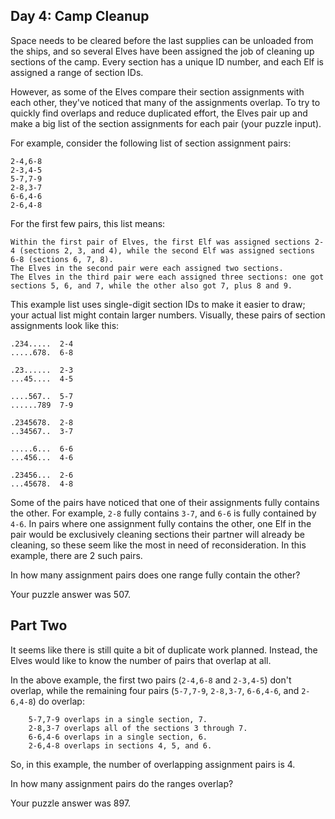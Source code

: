 Day 4: Camp Cleanup
---

Space needs to be cleared before the last supplies can be unloaded from the ships, and 
so several Elves have been assigned the job of cleaning up sections of the camp. Every 
section has a unique ID number, and each Elf is assigned a range of section IDs.

However, as some of the Elves compare their section assignments with each other, they've 
noticed that many of the assignments overlap. To try to quickly find overlaps and reduce 
duplicated effort, the Elves pair up and make a big list of the section assignments for 
each pair (your puzzle input).

For example, consider the following list of section assignment pairs:
```
2-4,6-8
2-3,4-5
5-7,7-9
2-8,3-7
6-6,4-6
2-6,4-8
```
For the first few pairs, this list means:

    Within the first pair of Elves, the first Elf was assigned sections 2-4 (sections 2, 3, and 4), while the second Elf was assigned sections 6-8 (sections 6, 7, 8).
    The Elves in the second pair were each assigned two sections.
    The Elves in the third pair were each assigned three sections: one got sections 5, 6, and 7, while the other also got 7, plus 8 and 9.

This example list uses single-digit section IDs to make it easier to draw; your actual list 
might contain larger numbers. Visually, these pairs of section assignments look like this:

```
.234.....  2-4
.....678.  6-8

.23......  2-3
...45....  4-5

....567..  5-7
......789  7-9

.2345678.  2-8
..34567..  3-7

.....6...  6-6
...456...  4-6

.23456...  2-6
...45678.  4-8
```

Some of the pairs have noticed that one of their assignments fully contains the other. For 
example, `2-8` fully contains `3-7`, and `6-6` is fully contained by `4-6`. In pairs where 
one assignment fully contains the other, one Elf in the pair would be exclusively cleaning 
sections their partner will already be cleaning, so these seem like the most in need of 
reconsideration. In this example, there are 2 such pairs.

In how many assignment pairs does one range fully contain the other?

Your puzzle answer was 507.

Part Two 
---

It seems like there is still quite a bit of duplicate work planned. Instead, the Elves 
would like to know the number of pairs that overlap at all.

In the above example, the first two pairs (`2-4,6-8` and `2-3,4-5`) don't overlap, while 
the remaining four pairs (`5-7,7-9`, `2-8,3-7`, `6-6,4-6`, and `2-6,4-8`) do overlap:

```
    5-7,7-9 overlaps in a single section, 7.
    2-8,3-7 overlaps all of the sections 3 through 7.
    6-6,4-6 overlaps in a single section, 6.
    2-6,4-8 overlaps in sections 4, 5, and 6.
```

So, in this example, the number of overlapping assignment pairs is 4.

In how many assignment pairs do the ranges overlap?

Your puzzle answer was 897.